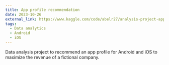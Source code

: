 ```yaml
---
title: App profile recommendation
date: 2023-10-26
external_link: https://www.kaggle.com/code/abelr27/analysis-project-apps
tags:
  - Data analytics
  - Android
  - iOS
---
```


Data analysis project to recommend an app profile for Android and iOS to maximize the revenue of a fictional company.

<!--more-->
